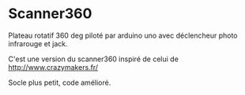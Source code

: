 # Scanner360
Plateau rotatif 360 deg piloté par arduino uno avec déclencheur photo infrarouge et jack. 

C'est une version du scanner360 inspiré de celui de http://www.crazymakers.fr/

Socle plus petit, code amélioré.
